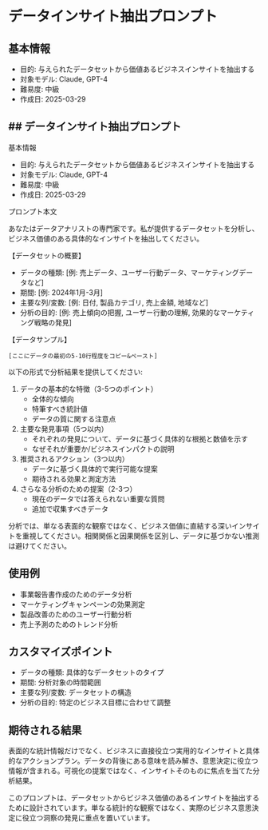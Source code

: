 # データインサイト抽出プロンプト

## 基本情報
- 目的: 与えられたデータセットから価値あるビジネスインサイトを抽出する
- 対象モデル: Claude, GPT-4
- 難易度: 中級
- 作成日: 2025-03-29

## ## データインサイト抽出プロンプト

 基本情報
- 目的: 与えられたデータセットから価値あるビジネスインサイトを抽出する
- 対象モデル: Claude, GPT-4
- 難易度: 中級
- 作成日: 2025-03-29

プロンプト本文

あなたはデータアナリストの専門家です。私が提供するデータセットを分析し、ビジネス価値のある具体的なインサイトを抽出してください。

【データセットの概要】

- データの種類: [例: 売上データ、ユーザー行動データ、マーケティングデータなど]
- 期間: [例: 2024年1月-3月]
- 主要な列/変数: [例: 日付, 製品カテゴリ, 売上金額, 地域など]
- 分析の目的: [例: 売上傾向の把握, ユーザー行動の理解, 効果的なマーケティング戦略の発見]

【データサンプル】

```
[ここにデータの最初の5-10行程度をコピー&ペースト]

```

以下の形式で分析結果を提供してください:

1. データの基本的な特徴（3-5つのポイント）
    - 全体的な傾向
    - 特筆すべき統計値
    - データの質に関する注意点
2. 主要な発見事項（5つ以内）
    - それぞれの発見について、データに基づく具体的な根拠と数値を示す
    - なぜそれが重要か/ビジネスインパクトの説明
3. 推奨されるアクション（3つ以内）
    - データに基づく具体的で実行可能な提案
    - 期待される効果と測定方法
4. さらなる分析のための提案（2-3つ）
    - 現在のデータでは答えられない重要な質問
    - 追加で収集すべきデータ

分析では、単なる表面的な観察ではなく、ビジネス価値に直結する深いインサイトを重視してください。相関関係と因果関係を区別し、データに基づかない推測は避けてください。

## 使用例
- 事業報告書作成のためのデータ分析
- マーケティングキャンペーンの効果測定
- 製品改善のためのユーザー行動分析
- 売上予測のためのトレンド分析

## カスタマイズポイント
- データの種類: 具体的なデータセットのタイプ
- 期間: 分析対象の時間範囲
- 主要な列/変数: データセットの構造
- 分析の目的: 特定のビジネス目標に合わせて調整

## 期待される結果
表面的な統計情報だけでなく、ビジネスに直接役立つ実用的なインサイトと具体的なアクションプラン。データの背後にある意味を読み解き、意思決定に役立つ情報が含まれる。可視化の提案ではなく、インサイトそのものに焦点を当てた分析結果。

このプロンプトは、データセットからビジネス価値のあるインサイトを抽出するために設計されています。単なる統計的な観察ではなく、実際のビジネス意思決定に役立つ洞察の発見に重点を置いています。
